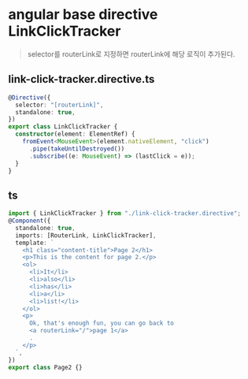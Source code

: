 # angular base directive LinkClickTracker

> selector를 routerLink로 지정하면 routerLink에 해당 로직이 추가된다.

## link-click-tracker.directive.ts

```ts
@Directive({
  selector: "[routerLink]",
  standalone: true,
})
export class LinkClickTracker {
  constructor(element: ElementRef) {
    fromEvent<MouseEvent>(element.nativeElement, "click")
      .pipe(takeUntilDestroyed())
      .subscribe((e: MouseEvent) => (lastClick = e));
  }
}
```

## ts

```ts
import { LinkClickTracker } from "./link-click-tracker.directive";
@Component({
  standalone: true,
  imports: [RouterLink, LinkClickTracker],
  template: `
    <h1 class="content-title">Page 2</h1>
    <p>This is the content for page 2.</p>
    <ol>
      <li>It</li>
      <li>also</li>
      <li>has</li>
      <li>a</li>
      <li>list!</li>
    </ol>
    <p>
      Ok, that's enough fun, you can go back to
      <a routerLink="/">page 1</a>
      .
    </p>
  `,
})
export class Page2 {}
```
